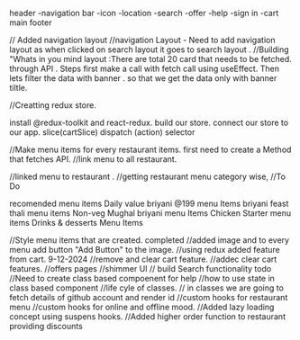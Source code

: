 header
 -navigation bar
   -icon
   -location
   -search
   -offer
   -help
   -sign in
   -cart
main
footer

// Added navigation layout
//navigation Layout - Need to add navigation layout as when clicked on search layout it goes to search layout .
//Building "Whats in you mind layout :There are total 20 card that needs to be fetched. through API .
Steps first make a call with fetch call using useEffect.
Then lets filter the data with banner . so that we get the data only with banner tiltle. 

//Creatting redux store.

install @redux-toolkit and react-redux.
build our store.
connect our store to our app.
slice(cartSlice)
dispatch (action)
selector

//Make menu items for every restaurant items.
first need to create a Method that fetches API.
//link menu to all restaurant.

//linked menu to restaurant .
//getting restaurant menu category wise,
//To Do

recomended
  menu items
Daily value briyani @199
  menu Items
briyani feast thali
  menu items
Non-veg Mughal briyani 
  menu Items
Chicken Starter
  menu items
Drinks & desserts
Menu Items

//Style menu items that are created.
completed
//added image and to every menu add button "Add Button" to the image.
//using redux added  feature from cart.
9-12-2024
//remove and clear cart feature.
//addec clear cart features.
//offers pages
//shimmer UI
// build  Search functionality
todo
//Need to create class based compoenent for  help
//how to use state  in class based component
//life cyle of classes.
// in classes we are going to fetch details of github account and render id
//custom hooks for  restaurant menu
//custom hooks for online and offline mood.
//Added lazy loading concept using suspens hooks.
//Added higher order function to restaurant providing discounts

